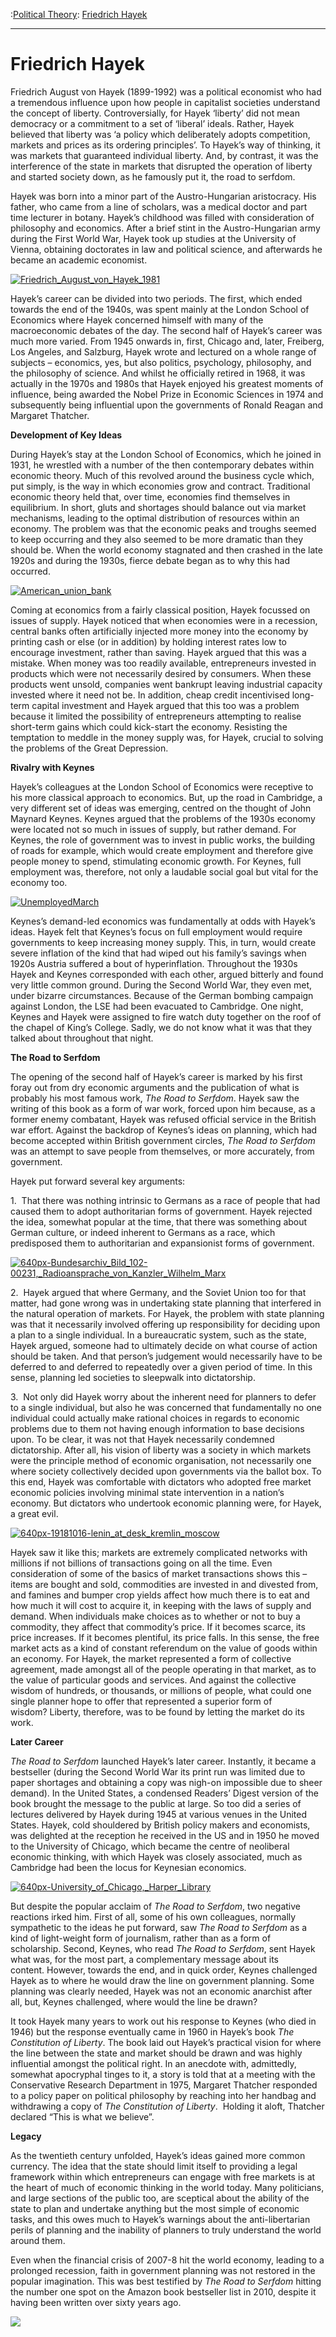 :[Political Theory](https://www.theschooloflife.com/thebookoflife/category/leisure/political-theory/): [Friedrich Hayek](https://www.theschooloflife.com/thebookoflife/friedrich-hayek/)

* * *

# Friedrich Hayek

Friedrich August von Hayek (1899-1992) was a political economist who had a tremendous influence upon how people in capitalist societies understand the concept of liberty.&nbsp;Controversially, for Hayek ‘liberty’ did not mean democracy or a commitment to a set of ‘liberal’ ideals.&nbsp;Rather, Hayek believed that liberty was ‘a policy which deliberately adopts competition, markets and prices as its ordering principles’.&nbsp;To Hayek’s way of thinking, it was markets that guaranteed individual liberty.&nbsp;And, by contrast, it was the interference of the state in markets that&nbsp;disrupted the operation of liberty and started society down, as he famously put it, the road to serfdom.

Hayek was born into a minor part of the Austro-Hungarian aristocracy.&nbsp;His father, who came from a line of scholars, was a medical doctor and part time lecturer in botany.&nbsp;Hayek’s childhood was filled with consideration of philosophy and economics.&nbsp;After a brief stint in the Austro-Hungarian army during the First World War, Hayek took up studies at the University of Vienna, obtaining doctorates in law and political science, and afterwards he became an academic economist.&nbsp;

[![Friedrich_August_von_Hayek_1981](https://www.theschooloflife.com/thebookoflife/wp-content/uploads/2016/05/Friedrich_August_von_Hayek_1981.jpg)](http://www.thebookoflife.org/wp-content/uploads/2016/05/Friedrich_August_von_Hayek_1981.jpg)

Hayek’s career can be divided into two periods.&nbsp;The first, which ended towards the end of the 1940s, was spent mainly at the London School of Economics where Hayek concerned himself with many of the macroeconomic debates of the day.&nbsp;The second half of Hayek’s career was much more varied.&nbsp;From 1945 onwards in, first, Chicago and, later, Freiberg, Los Angeles, and Salzburg, Hayek wrote and lectured on a whole range of subjects – economics, yes, but also politics, psychology, philosophy, and the philosophy of science.&nbsp;And whilst he officially retired in 1968, it was actually in the 1970s and 1980s that Hayek enjoyed his greatest moments of influence, being awarded the Nobel Prize in Economic Sciences in 1974 and subsequently being influential upon the governments of Ronald Reagan and Margaret Thatcher.

**Development of Key Ideas**

During Hayek’s stay at the London School of Economics, which he joined in 1931, he wrestled with a number of the then contemporary debates within economic theory.&nbsp;Much of this revolved around the business cycle which, put simply, is the way in which economies grow and contract.&nbsp;Traditional economic theory held that, over time, economies find themselves in equilibrium.&nbsp;In short, gluts and shortages should balance out via market mechanisms, leading to the optimal distribution of resources within an economy. The problem was that the economic peaks and troughs seemed to keep occurring and they also seemed to be more dramatic than they should be.&nbsp;When the world economy stagnated and then crashed in the late 1920s and during the 1930s, fierce debate began as to why this had occurred.

[![American_union_bank](https://www.theschooloflife.com/thebookoflife/wp-content/uploads/2016/05/American_union_bank.gif)](http://www.thebookoflife.org/wp-content/uploads/2016/05/American_union_bank.gif)

Coming at economics from a fairly classical position, Hayek focussed on issues of supply.&nbsp;Hayek noticed that when economies were in a recession, central banks often artificially injected more money into the economy by printing cash or else (or in addition) by holding interest rates low to encourage investment, rather than saving.&nbsp;Hayek argued that this was a mistake.&nbsp;When money was too readily available, entrepreneurs invested in products which were not necessarily desired by consumers.&nbsp;When these products went unsold, companies went bankrupt leaving industrial capacity invested where it need not be.&nbsp;In addition, cheap credit incentivised long-term capital investment and Hayek argued that this too was a problem because it limited the possibility of entrepreneurs attempting to realise short-term gains which could kick-start the economy.&nbsp;Resisting the temptation to meddle in the money supply was, for Hayek, crucial to solving the problems of the Great Depression.

**Rivalry with Keynes**

Hayek’s colleagues at the London School of Economics were receptive to his more classical approach to economics.&nbsp;But, up the road in Cambridge, a very different set of ideas was emerging, centred on the thought of John Maynard Keynes.&nbsp;Keynes argued that the problems of the 1930s economy were located not so much in issues of supply, but rather demand.&nbsp;For Keynes, the role of government was to invest in public works, the building of roads for example, which would create employment and therefore give people money to spend, stimulating economic growth.&nbsp;For Keynes, full employment was, therefore, not only a laudable social goal but vital for the economy too.&nbsp;

[![UnemployedMarch](https://www.theschooloflife.com/thebookoflife/wp-content/uploads/2016/05/UnemployedMarch.jpg)](http://www.thebookoflife.org/wp-content/uploads/2016/05/UnemployedMarch.jpg)

Keynes’s demand-led economics was fundamentally at odds with Hayek’s ideas.&nbsp;Hayek felt that Keynes’s focus on full employment would require governments to keep increasing money supply.&nbsp;This, in turn, would create severe inflation of the kind that had wiped out his family’s savings when 1920s Austria suffered a bout of hyperinflation.&nbsp;Throughout the 1930s Hayek and Keynes corresponded with each other, argued bitterly and found very little common ground.&nbsp;During the Second World War, they even met, under bizarre circumstances.&nbsp;Because of the German bombing campaign against London, the LSE had been evacuated to Cambridge.&nbsp;One night, Keynes and Hayek were assigned to fire watch duty together on the roof of the chapel of King’s College.&nbsp;Sadly, we do not know what it was that they talked about throughout that night.

**The Road to Serfdom**

The opening of the second half of Hayek’s career is marked by his first foray out from dry economic arguments and the publication of what is probably his most famous work, _The Road to Serfdom_.&nbsp;Hayek saw the writing of this book as a form of war work, forced upon him because, as a former enemy combatant, Hayek was refused official service in the British war effort.&nbsp;Against the backdrop of Keynes’s ideas on planning, which had become accepted within British government circles, _The Road to Serfdom_ was an attempt to save people from themselves, or more accurately, from government.

Hayek put forward several key arguments:

1.&nbsp; That there was nothing intrinsic to Germans as a race of people that had caused them to adopt authoritarian forms of government.&nbsp;Hayek rejected the idea, somewhat popular at the time, that there was something about German culture, or indeed inherent to Germans as a race, which predisposed them to authoritarian and expansionist forms of government.

[![640px-Bundesarchiv_Bild_102-00231,_Radioansprache_von_Kanzler_Wilhelm_Marx](https://www.theschooloflife.com/thebookoflife/wp-content/uploads/2016/05/640px-Bundesarchiv_Bild_102-00231_Radioansprache_von_Kanzler_Wilhelm_Marx.jpg)](http://www.thebookoflife.org/wp-content/uploads/2016/05/640px-Bundesarchiv_Bild_102-00231_Radioansprache_von_Kanzler_Wilhelm_Marx.jpg)

2.&nbsp; Hayek argued that where Germany, and the Soviet Union too for that matter, had gone wrong was in undertaking state planning that interfered in the natural operation of markets.&nbsp;For Hayek, the problem with state planning was that it necessarily involved offering up responsibility for deciding upon a plan to a single individual.&nbsp;In a bureaucratic system, such as the state, Hayek argued, someone had to ultimately decide on what course of action should be taken.&nbsp;And that person’s judgement would necessarily have to be deferred to and deferred to repeatedly over a given period of time.&nbsp;In this sense, planning led societies to sleepwalk into dictatorship.

3.&nbsp; Not only did Hayek worry about the inherent need for planners to defer to a single individual, but also he was concerned that fundamentally no one individual could actually make rational choices in regards to economic problems due to them not having enough information to base decisions upon.&nbsp;To be clear, it was not that Hayek necessarily condemned dictatorship.&nbsp;After all, his vision of liberty was a society in which markets were the principle method of economic organisation, not necessarily one where society collectively decided upon governments via the ballot box.&nbsp;To this end, Hayek was comfortable with dictators who adopted free market economic policies involving minimal state intervention in a nation’s economy.&nbsp;But dictators who undertook economic planning were, for Hayek, a great evil.&nbsp;

[![640px-19181016-lenin_at_desk_kremlin_moscow](https://www.theschooloflife.com/thebookoflife/wp-content/uploads/2016/05/640px-19181016-lenin_at_desk_kremlin_moscow.jpg)](http://www.thebookoflife.org/wp-content/uploads/2016/05/640px-19181016-lenin_at_desk_kremlin_moscow.jpg)

Hayek saw it like this; markets are extremely complicated networks with millions if not billions of transactions going on all the time.&nbsp;Even consideration of some of the basics of market transactions shows this – items are bought and sold, commodities are invested in and divested from, and famines and bumper crop yields affect how much there is to eat and how much it will cost to acquire it, in keeping with the laws of supply and demand.&nbsp;When individuals make choices as to whether or not to buy a commodity, they affect that commodity’s price.&nbsp;If it becomes scarce, its price increases.&nbsp;If it becomes plentiful, its price falls.&nbsp;In this sense, the free market acts as a kind of constant referendum on the value of goods within an economy.&nbsp;For Hayek, the market represented a form of collective agreement, made amongst all of the people operating in that market, as to the value of particular goods and services.&nbsp;And against the collective wisdom of hundreds, or thousands, or millions of people, what could one single planner hope to offer that represented a superior form of wisdom?&nbsp;Liberty, therefore, was to be found by letting the market do its work.

**Later Career**

_The Road to Serfdom_ launched Hayek’s later career.&nbsp;Instantly, it became a bestseller (during the Second World War its print run was limited due to paper shortages and obtaining a copy was nigh-on impossible due to sheer demand).&nbsp;In the United States, a condensed Readers’ Digest version of the book brought the message to the public at large.&nbsp;So too did a series of lectures delivered by Hayek during 1945 at various venues in the United States.&nbsp;Hayek, cold shouldered by British policy makers and economists, was delighted at the reception he received in the US and in 1950 he moved to the University of Chicago, which became the centre of neoliberal economic thinking, with which Hayek was closely associated, much as Cambridge had been the locus for Keynesian economics.

[![640px-University_of_Chicago,_Harper_Library](https://www.theschooloflife.com/thebookoflife/wp-content/uploads/2016/05/640px-University_of_Chicago_Harper_Library.jpg)](http://www.thebookoflife.org/wp-content/uploads/2016/05/640px-University_of_Chicago_Harper_Library.jpg)

But despite the popular acclaim of _The Road to Serfdom_, two negative reactions irked him.&nbsp;First of all, some of his own colleagues, normally sympathetic to the ideas he put forward, saw _The Road to Serfdom_ as a kind of light-weight form of journalism, rather than as a form of scholarship.&nbsp;Second, Keynes, who read _The Road to Serfdom_, sent Hayek what was, for the most part, a complementary message about its content.&nbsp;However, towards the end, and in quick order, Keynes challenged Hayek as to where he would draw the line on government planning.&nbsp;Some planning was clearly needed, Hayek was not an economic anarchist after all, but, Keynes challenged, where would the line be drawn?

It took Hayek many years to work out his response to Keynes (who died in 1946) but the response eventually came in 1960 in Hayek’s book _The Constitution of Liberty_.&nbsp;The book laid out Hayek’s practical vision for where the line between the state and market should be drawn and was highly influential amongst the political right.&nbsp;In an anecdote with, admittedly, somewhat apocryphal tinges to it, a story is told that at a meeting with the Conservative Research Department in 1975, Margaret Thatcher responded to a policy paper on political philosophy by reaching into her handbag and withdrawing a copy of _The Constitution of Liberty_.&nbsp; Holding it aloft, Thatcher declared “This is what we believe”.

**Legacy**

As the twentieth century unfolded, Hayek’s ideas gained more common currency.&nbsp;The idea that the state should limit itself to providing a legal framework within which entrepreneurs can engage with free markets is at the heart of much of economic thinking in the world today.&nbsp;Many politicians, and large sections of the public too, are sceptical about the ability of the state to plan and undertake anything but the most simple of economic tasks, and this owes much to Hayek’s warnings about the anti-libertarian perils of planning and the inability of planners to truly understand the world around them.

Even when the financial crisis of 2007-8 hit the world economy, leading to a prolonged recession, faith in government planning was not restored in the popular imagination.&nbsp;This was best testified by _The Road to Serfdom_ hitting the number one spot on the Amazon book bestseller list in 2010, despite it having been written over sixty years ago.

[![](https://img.youtube.com/vi/SHsCkinrCPE/0.jpg)](https://www.youtube.com/embed/SHsCkinrCPE '')
